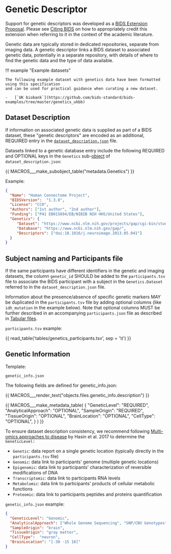 # Genetic Descriptor

Support for genetic descriptors was developed as a
[BIDS Extension Proposal](../extensions.md#bids-extension-proposals).
Please see [Citing BIDS](../introduction.md#citing-bids)
on how to appropriately credit this extension when referring to it in the
context of the academic literature.

Genetic data are typically stored in dedicated repositories,
separate from imaging data.
A genetic descriptor links a BIDS dataset to associated genetic data,
potentially in a separate repository,
with details of where to find the genetic data and the type of data available.

!!! example "Example datasets"

    The following example dataset with genetics data have been formatted using this specification
    and can be used for practical guidance when curating a new dataset.

    -   [`UK biobank`](https://github.com/bids-standard/bids-examples/tree/master/genetics_ukbb)

## Dataset Description

If information on associated genetic data is supplied as part of a BIDS dataset,
these "genetic descriptors" are encoded as an additional, REQUIRED entry in the
[`dataset_description.json`](../modality-agnostic-files.md#dataset_descriptionjson)
file.

Datasets linked to a genetic database entry include the following REQUIRED and OPTIONAL
keys in the `Genetics` sub-[object][] of `dataset_description.json`:

<!-- This block generates a table describing subfields within a metadata field.
The definitions of these fields can be found in
  src/schema/objects/metadata.yaml
and a guide for using macros can be found at
 https://github.com/bids-standard/bids-specification/blob/master/macros_doc.md
-->
{{ MACROS___make_subobject_table("metadata.Genetics") }}

Example:

```JSON
{
  "Name": "Human Connectome Project",
  "BIDSVersion":  "1.3.0",
  "License": "CC0",
  "Authors": ["1st author", "2nd author"],
  "Funding": ["P41 EB015894/EB/NIBIB NIH HHS/United States"],
  "Genetics": {
     "Dataset": "https://www.ncbi.nlm.nih.gov/projects/gap/cgi-bin/study.cgi?study_id=phs001364.v1.p1",
     "Database": "https://www.ncbi.nlm.nih.gov/gap/",
     "Descriptors": ["doi:10.1016/j.neuroimage.2013.05.041"]
  }
}
```

## Subject naming and Participants file

If the same participants have different identifiers in the genetic and imaging datasets,
the column `genetic_id` SHOULD be added to the `participants.tsv` file to associate
the BIDS participant with a subject in the `Genetics.Dataset` referred to in the
`dataset_description.json` file.

Information about the presence/absence of specific genetic markers MAY be duplicated
in the `participants.tsv` file by adding optional columns (like `idh_mutation` in the
example below).
Note that optional columns MUST be further described in an accompanying
`participants.json` file as described in
[Tabular files](../common-principles.md#tabular-files).

`participants.tsv` example:

{{ read_table('tables/genetics_participants.tsv', sep = '\t') }}

## Genetic Information

Template:

```Text
genetic_info.json
```

The following fields are defined for genetic_info.json:

<!-- This block generates a description.
A guide for using macros can be found at
 https://github.com/bids-standard/bids-specification/blob/master/macros_doc.md
-->
{{ MACROS___render_text("objects.files.genetic_info.description") }}

<!-- This block generates a metadata table.
The definitions of these fields can be found in
  src/schema/objects/metadata.yaml
and a guide for using macros can be found at
 https://github.com/bids-standard/bids-specification/blob/master/macros_doc.md
-->
{{ MACROS___make_metadata_table(
   {
      "GeneticLevel": "REQUIRED",
      "AnalyticalApproach": "OPTIONAL",
      "SampleOrigin": "REQUIRED",
      "TissueOrigin": "OPTIONAL",
      "BrainLocation": "OPTIONAL",
      "CellType": "OPTIONAL",
   }
) }}

To ensure dataset description consistency, we recommend following [Multi-omics approaches to disease](https://genomebiology.biomedcentral.com/articles/10.1186/s13059-017-1215-1) by Hasin et al. 2017 to determine the `GeneticLevel:`

-   `Genetic`: data report on a single genetic location (typically directly in the `participants.tsv` file)
-   `Genomic`:  data link to participants' genome (multiple genetic locations)
-   `Epigenomic`: data link to participants' characterization of reversible modifications of DNA
-   `Transcriptomic`: data link to participants RNA levels
-   `Metabolomic`: data link to participants' products of cellular metabolic functions
-   `Proteomic`: data link to participants peptides and proteins quantification

`genetic_info.json` example:

```JSON
{
  "GeneticLevel": "Genomic",
  "AnalyticalApproach": ["Whole Genome Sequencing", "SNP/CNV Genotypes"],
  "SampleOrigin": "brain",
  "TissueOrigin": "gray matter",
  "CellType":  "neuron",
  "BrainLocation": "[-30 -15 10]"
}
```

<!-- Link Definitions -->

[object]: https://www.json.org/json-en.html
